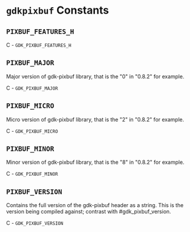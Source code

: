 # `gdkpixbuf` Constants

## `PIXBUF_FEATURES_H`



C - `GDK_PIXBUF_FEATURES_H`

## `PIXBUF_MAJOR`

Major version of gdk-pixbuf library, that is the "0" in
"0.8.2" for example.

C - `GDK_PIXBUF_MAJOR`

## `PIXBUF_MICRO`

Micro version of gdk-pixbuf library, that is the "2" in
"0.8.2" for example.

C - `GDK_PIXBUF_MICRO`

## `PIXBUF_MINOR`

Minor version of gdk-pixbuf library, that is the "8" in
"0.8.2" for example.

C - `GDK_PIXBUF_MINOR`

## `PIXBUF_VERSION`

Contains the full version of the gdk-pixbuf header as a string.
This is the version being compiled against; contrast with
&num;gdk_pixbuf_version.

C - `GDK_PIXBUF_VERSION`


